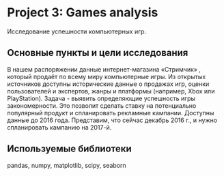# Project 3: Games analysis
Исследование успешности компьютерных игр.
## Основные пункты и цели исследования 
В нашем распоряжении данные интернет-магазина «Стримчик» , который продаёт по всему миру компьютерные игры. 
Из открытых источников доступны исторические данные о продажах игр, оценки пользователей и экспертов, жанры и платформы (например, Xbox или PlayStation). 
Задача - выявить определяющие успешность игры закономерности. Это позволит сделать ставку на потенциально популярный продукт и спланировать рекламные кампании. 
Доступны данные до 2016 года. Представим, что сейчас декабрь 2016 г., и нужно спланировать кампанию на 2017-й.
## Используемые библиотеки
pandas, numpy, matplotlib, scipy, seaborn 
